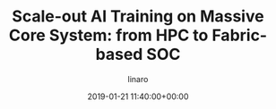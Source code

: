 ---
author: linaro
categories:
- events
- workshop
- arm-hpc-2019
comments: false
event: arm-hpc-2019
date: '2019-01-21 11:40:00+00:00'
image:
  featured: true
  path: /assets/images/content/hpc-asia-2019-share-image.png
layout: resource-post
title: 'Scale-out AI Training on Massive Core System: from HPC to Fabric-based SOC'
speakers:
- biography: '""'
  company: Quantum Cloud
  job-title: 
  name: Fu Li
youtube_video_url: https://www.youtube.com/watch?v=x56ALWd7OnE&list=PLKZSArYQptsPLGSEUycUowh9oy8WF_epV&index=15&t=0s
amazon_s3_presentation_url: https://s3.amazonaws.com/static-linaro-org/event-resources/arm-hpc-2019/slides/Scale-outAITrainingonMassiveCoreSystem_fromHPCToFabric-basedSOC5.pdf
---
